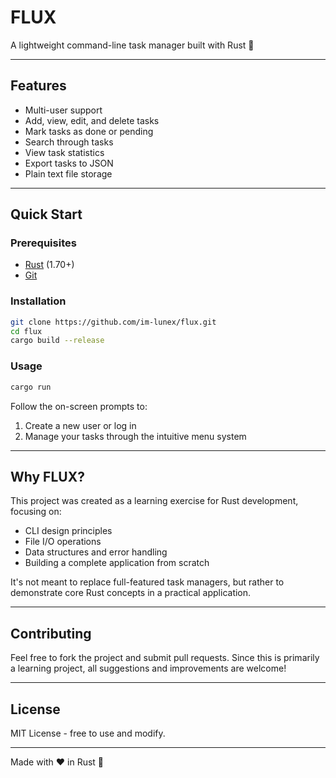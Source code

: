# FLUX

A lightweight command-line task manager built with Rust 🦀

---

## Features

- Multi-user support
- Add, view, edit, and delete tasks
- Mark tasks as done or pending
- Search through tasks
- View task statistics
- Export tasks to JSON
- Plain text file storage

---

## Quick Start

### Prerequisites

- [Rust](https://rustup.rs/) (1.70+)
- [Git](https://git-scm.com/)

### Installation

```bash
git clone https://github.com/im-lunex/flux.git
cd flux
cargo build --release
```

### Usage

```bash
cargo run
```

Follow the on-screen prompts to:
1. Create a new user or log in
2. Manage your tasks through the intuitive menu system

---

## Why FLUX?

This project was created as a learning exercise for Rust development, focusing on:
- CLI design principles
- File I/O operations
- Data structures and error handling
- Building a complete application from scratch

It's not meant to replace full-featured task managers, but rather to demonstrate core Rust concepts in a practical application.

---

## Contributing

Feel free to fork the project and submit pull requests. Since this is primarily a learning project, all suggestions and improvements are welcome!

---

## License

MIT License - free to use and modify.

---

Made with ❤️ in Rust 🦀
